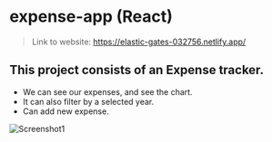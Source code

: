 # expense-app (React)
> Link to website: https://elastic-gates-032756.netlify.app/

## This project consists of an Expense tracker.

- We can see our expenses, and see the chart.
- It can also filter by a selected year.
- Can add new expense.

![Screenshot1](https://user-images.githubusercontent.com/64867705/137941859-376b3636-0288-4687-bfd5-23417be33aa1.JPG)



